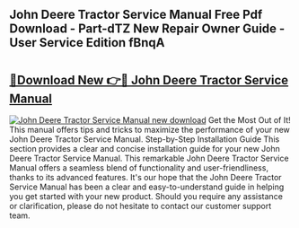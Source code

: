 ## John Deere Tractor Service Manual Free Pdf Download - Part-dTZ New Repair Owner Guide - User Service Edition fBnqA

# <h2><a href="http://bc88060.oget.top/?id=John+Deere+Tractor+Service+Manual">🔗Download New 👉🔴 John Deere Tractor Service Manual</a></h2>

[![John Deere Tractor Service Manual new download](https://i.imgur.com/5g1atiW.png)](http://bc88060.oget.top/?id=John+Deere+Tractor+Service+Manual)
Get the Most Out of It! This manual offers tips and tricks to maximize the performance of your new John Deere Tractor Service Manual. Step-by-Step Installation Guide This section provides a clear and concise installation guide for your new John Deere Tractor Service Manual. This remarkable John Deere Tractor Service Manual offers a seamless blend of functionality and user-friendliness, thanks to its advanced features. It's our hope that the John Deere Tractor Service Manual has been a clear and easy-to-understand guide in helping you get started with your new product. Should you require any assistance or clarification, please do not hesitate to contact our customer support team.
